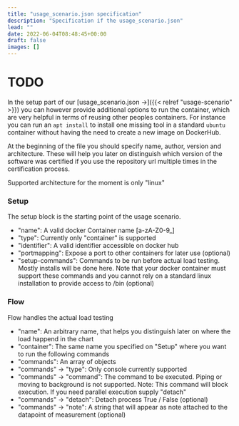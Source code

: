 ```yaml
---
title: "usage_scenario.json specification"
description: "Specification if the usage_scenario.json"
lead: ""
date: 2022-06-04T08:48:45+00:00
draft: false
images: []
---
```


# TODO

In the setup part of our [usage_scenario.json →]({{< relref "usage-scenario" >}}) you can however provide
additional options to run the container, which are very helpful in terms of reusing other peoples containers.
For instance you can run an `apt install` to install one missing tool in a standard `ubuntu` container without
having the need to create a new image on DockerHub.


At the beginning of the file you should specify name, author, version and
architecture.
These will help you later on distinguish which version of the software was certified
if you use the repository url multiple times in the certification process.

Supported architecture for the moment is only "linux"


### Setup
The setup block is the starting point of the usage scenario.

- "name": A valid docker Container name [a-zA-Z0-9_]
- "type": Currently only "container" is supported
- "identifier": A valid identifier accessible on docker hub
- "portmapping": Expose a port to other containers for later use (optional)
- "setup-commands": Commands to be run before actual load testing. Mostly installs will be done here. Note that
your docker container must support these commands and you cannot rely on a standard linux installation to provide access to /bin (optional)

### Flow
Flow handles the actual load testing

- "name": An arbitrary name, that helps you distinguish later on where the load happend in the chart
- "container": The same name you specified on "Setup" where you want to run the following commands
- "commands": An array of objects
- "commands" -> "type": Only console currently supported
- "commands" -> "command": The command to be executed. Piping or moving to background is not supported. Note: This command will block execution. If you need parallel execution supply "detach"
- "commands" -> "detach": Detach process True / False (optional)
- "commands" -> "note": A string that will appear as note attached to the datapoint of measurement (optional)
